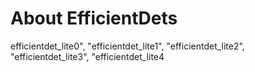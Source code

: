 # About EfficientDets

efficientdet_lite0", "efficientdet_lite1", "efficientdet_lite2", "efficientdet_lite3", "efficientdet_lite4
